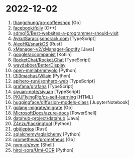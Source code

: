 # 2022-12-02

1. [thangchung/go-coffeeshop](https://github.com/thangchung/go-coffeeshop "☕ A practical event-driven microservices demo built with Golang. Nomad, Consul Connect, Vault, and Terraform for deployment") [Go]
2. [facebook/folly](https://github.com/facebook/folly "An open-source C++ library developed and used at Facebook.") [C++]
3. [sdmg15/Best-websites-a-programmer-should-visit](https://github.com/sdmg15/Best-websites-a-programmer-should-visit "🔗 Some useful websites for programmers.") 
4. [AykutSarac/jsoncrack.com](https://github.com/AykutSarac/jsoncrack.com "🔮 Seamlessly visualize your JSON data instantly into graphs; paste, import or fetch!") [TypeScript]
5. [AleoHQ/snarkOS](https://github.com/AleoHQ/snarkOS "A Decentralized Operating System for ZK Applications") [Rust]
6. [xManager-v2/xManager-Spotify](https://github.com/xManager-v2/xManager-Spotify "An android application where you can manage and install all versions of the spotify app.") [Java]
7. [google/accompanist](https://github.com/google/accompanist "A collection of extension libraries for Jetpack Compose") [Kotlin]
8. [RocketChat/Rocket.Chat](https://github.com/RocketChat/Rocket.Chat "The communications platform that puts data protection first.") [TypeScript]
9. [waydabber/BetterDisplay](https://github.com/waydabber/BetterDisplay "Unlock your displays on your Mac! Smooth scaling, HiDPI unlock, XDR/HDR extra brightness upscale, DDC, brightness and dimming, dummy displays, PIP and lots more!") 
10. [open-mmlab/mmyolo](https://github.com/open-mmlab/mmyolo "OpenMMLab YOLO series toolbox and benchmark") [Python]
11. [t3l3machus/Villain](https://github.com/t3l3machus/Villain "Villain is a Windows & Linux backdoor generator and multi-session handler that allows users to connect with sibling servers (other machines running Villain) and share their backdoor sessions, handy for working as a team.") [Python]
12. [apihero-run/jsonhero-web](https://github.com/apihero-run/jsonhero-web "JSON Hero is an open-source, beautiful JSON explorer for the web that lets you browse, search and navigate your JSON files at speed. 🚀") [TypeScript]
13. [grafana/grafana](https://github.com/grafana/grafana "The open and composable observability and data visualization platform. Visualize metrics, logs, and traces from multiple sources like Prometheus, Loki, Elasticsearch, InfluxDB, Postgres and many more.") [TypeScript]
14. [siyuan-note/siyuan](https://github.com/siyuan-note/siyuan "Build Your Eternal Digital Garden 构建你永恒的数字花园") [TypeScript]
15. [PKUFlyingPig/cs-self-learning](https://github.com/PKUFlyingPig/cs-self-learning "计算机自学指南") [HTML]
16. [huggingface/diffusion-models-class](https://github.com/huggingface/diffusion-models-class "Materials for the Hugging Face Diffusion Models Course") [JupyterNotebook]
17. [golang-migrate/migrate](https://github.com/golang-migrate/migrate "Database migrations. CLI and Golang library.") [Go]
18. [MicrosoftDocs/azure-docs](https://github.com/MicrosoftDocs/azure-docs "Open source documentation of Microsoft Azure") [PowerShell]
19. [datahub-project/datahub](https://github.com/datahub-project/datahub "The Metadata Platform for the Modern Data Stack") [Java]
20. [Z4nzu/hackingtool](https://github.com/Z4nzu/hackingtool "ALL IN ONE Hacking Tool For Hackers") [Python]
21. [gbj/leptos](https://github.com/gbj/leptos "Build fast web applications with Rust.") [Rust]
22. [sqlalchemy/sqlalchemy](https://github.com/sqlalchemy/sqlalchemy "The Database Toolkit for Python") [Python]
23. [prometheus/prometheus](https://github.com/prometheus/prometheus "The Prometheus monitoring system and time series database.") [Go]
24. [nvm-sh/nvm](https://github.com/nvm-sh/nvm "Node Version Manager - POSIX-compliant bash script to manage multiple active node.js versions") [Shell]
25. [hiroi-sora/Umi-OCR](https://github.com/hiroi-sora/Umi-OCR "OCR图片转文字识别软件，完全离线。截屏/批量导入图片，支持多国语言、合并段落、竖排文字。可排除水印区域，提取干净的文本。基于 PaddleOCR 。") [Python]
